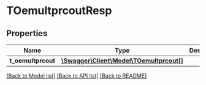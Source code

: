# TOemultprcoutResp

## Properties
Name | Type | Description | Notes
------------ | ------------- | ------------- | -------------
**t_oemultprcout** | [**\Swagger\Client\Model\TOemultprcout[]**](TOemultprcout.md) |  | [optional] 

[[Back to Model list]](../README.md#documentation-for-models) [[Back to API list]](../README.md#documentation-for-api-endpoints) [[Back to README]](../README.md)



